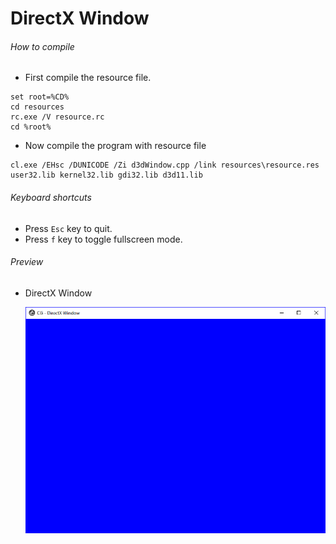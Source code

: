 # DirectX Window

###### How to compile

-   First compile the resource file.

```
set root=%CD%
cd resources
rc.exe /V resource.rc
cd %root%
```

-   Now compile the program with resource file

```
cl.exe /EHsc /DUNICODE /Zi d3dWindow.cpp /link resources\resource.res user32.lib kernel32.lib gdi32.lib d3d11.lib
```

###### Keyboard shortcuts

-   Press `Esc` key to quit.
-   Press `f` key to toggle fullscreen mode.

###### Preview

-   DirectX Window

    ![direct-x-window][direct-x-window-image]

[//]: # "Image declaration"
[direct-x-window-image]: ./preview/directXWindow.png "DirectX Window"
